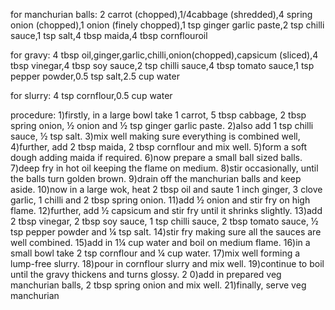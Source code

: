for manchurian balls: 2 carrot (chopped),1/4cabbage (shredded),4 spring onion (chopped),1 onion (finely chopped),1 tsp ginger garlic paste,2 tsp chilli sauce,1 tsp salt,4 tbsp maida,4 tbsp cornflouroil

for gravy: 4 tbsp oil,ginger,garlic,chilli,onion(chopped),capsicum (sliced),4 tbsp vinegar,4 tbsp soy sauce,2 tsp chilli sauce,4 tbsp tomato sauce,1 tsp pepper powder,0.5 tsp salt,2.5 cup water

for slurry: 4 tsp cornflour,0.5 cup water

procedure: 1)firstly, in a large bowl take 1 carrot, 5 tbsp cabbage, 2 tbsp spring onion, ½ onion and ½ tsp ginger garlic paste. 
2)also add 1 tsp chilli sauce, ½ tsp salt. 
3)mix well making sure everything is combined well, 
4)further, add 2 tbsp maida, 2 tbsp cornflour and mix well.
5)form a soft dough adding maida if required. 
6)now prepare a small ball sized balls.
7)deep fry in hot oil keeping the flame on medium. 
8)stir occasionally, until the balls turn golden brown. 
9)drain off the manchurian balls and keep aside. 
10)now in a large wok, heat 2 tbsp oil and saute 1 inch ginger, 3 clove garlic, 1 chilli and 2 tbsp spring onion. 
11)add ½ onion and stir fry on high flame.
12)further, add ½ capsicum and stir fry until it shrinks slightly. 
13)add 2 tbsp vinegar, 2 tbsp soy sauce, 1 tsp chilli sauce, 2 tbsp tomato sauce, ½ tsp pepper powder and ¼ tsp salt. 
14)stir fry making sure all the sauces are well combined. 
15)add in 1¼ cup water and boil on medium flame. 
16)in a small bowl take 2 tsp cornflour and ¼ cup water. 
17)mix well forming a lump-free slurry. 
18)pour in cornflour slurry and mix well. 
19)continue to boil until the gravy thickens and turns glossy. 2
0)add in prepared veg manchurian balls, 2 tbsp spring onion and mix well. 
21)finally, serve veg manchurian
